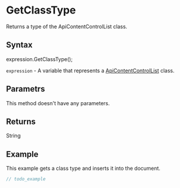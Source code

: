 # GetClassType

Returns a type of the ApiContentControlList class.

## Syntax

expression.GetClassType();

`expression` - A variable that represents a [ApiContentControlList](../ApiContentControlList.md) class.

## Parametrs

This method doesn't have any parameters.

## Returns

String

## Example

This example gets a class type and inserts it into the document.

```javascript
// todo_example
```